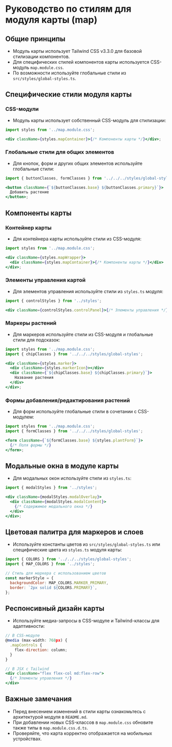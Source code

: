 # Руководство по стилям для модуля карты (map)

## Общие принципы

- Модуль карты использует Tailwind CSS v3.3.0 для базовой стилизации компонентов.
- Для специфических стилей компонентов карты используется CSS-модуль `map.module.css`.
- По возможности используйте глобальные стили из `src/styles/global-styles.ts`.

## Специфические стили модуля карты

### CSS-модули

- Модуль карты использует собственный CSS-модуль для стилизации:

```jsx
import styles from '../map.module.css';

<div className={styles.mapContainer}>{/* Компоненты карты */}</div>;
```

### Глобальные стили для общих элементов

- Для кнопок, форм и других общих элементов используйте глобальные стили:

```jsx
import { buttonClasses, formClasses } from '../../../styles/global-styles';

<button className={`${buttonClasses.base} ${buttonClasses.primary}`}>
  Добавить растение
</button>;
```

## Компоненты карты

### Контейнер карты

- Для контейнера карты используйте стили из CSS-модуля:

```jsx
import styles from '../map.module.css';

<div className={styles.mapWrapper}>
  <div className={styles.mapContainer}>{/* Компоненты карты */}</div>
</div>;
```

### Элементы управления картой

- Для элементов управления используйте стили из `styles.ts` модуля:

```jsx
import { controlStyles } from '../styles';

<div className={controlStyles.controlPanel}>{/* Элементы управления */}</div>;
```

### Маркеры растений

- Для маркеров используйте стили из CSS-модуля и глобальные стили для подсказок:

```jsx
import styles from '../map.module.css';
import { chipClasses } from '../../../styles/global-styles';

<div className={styles.marker}>
  <div className={styles.markerIcon}></div>
  <div className={`${chipClasses.base} ${chipClasses.primary}`}>
    Название растения
  </div>
</div>;
```

### Формы добавления/редактирования растений

- Для форм используйте глобальные стили в сочетании с CSS-модулем:

```jsx
import styles from '../map.module.css';
import { formClasses } from '../../../styles/global-styles';

<form className={`${formClasses.base} ${styles.plantForm}`}>
  {/* Поля формы */}
</form>;
```

## Модальные окна в модуле карты

- Для модальных окон используйте стили из `styles.ts`:

```jsx
import { modalStyles } from '../styles';

<div className={modalStyles.modalOverlay}>
  <div className={modalStyles.modalContent}>
    {/* Содержимое модального окна */}
  </div>
</div>;
```

## Цветовая палитра для маркеров и слоев

- Используйте константы цветов из `src/styles/global-styles.ts` или специфические цвета из `styles.ts` модуля карты:

```jsx
import { COLORS } from '../../../styles/global-styles';
import { MAP_COLORS } from '../styles';

// Стиль для маркера с использованием цветов
const markerStyle = {
  backgroundColor: MAP_COLORS.MARKER_PRIMARY,
  border: `2px solid ${COLORS.PRIMARY}`,
};
```

## Респонсивный дизайн карты

- Используйте медиа-запросы в CSS-модуле и Tailwind-классы для адаптивности:

```jsx
// В CSS-модуле
@media (max-width: 768px) {
  .mapControls {
    flex-direction: column;
  }
}

// В JSX с Tailwind
<div className="flex flex-col md:flex-row">
  {/* Элементы управления */}
</div>
```

## Важные замечания

- Перед внесением изменений в стили карты ознакомьтесь с архитектурой модуля в `README.md`.
- При добавлении новых CSS-классов в `map.module.css` обновите также типы в `map.module.css.d.ts`.
- Проверяйте, что карта корректно отображается на мобильных устройствах.
